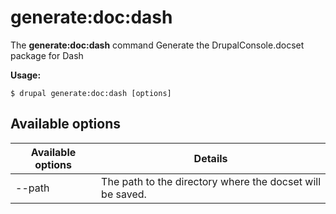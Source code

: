 # generate:doc:dash
The **generate:doc:dash** command Generate the DrupalConsole.docset package for Dash

**Usage:**
```
$ drupal generate:doc:dash [options] 
```

## Available options
Available options | Details
-------|-------------
--path | The path to the directory where the docset will be saved.
